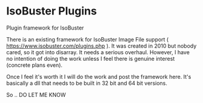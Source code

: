 # IsoBuster Plugins
Plugin framework for IsoBuster

There is an existing framework for IsoBuster Image File support ( https://www.isobuster.com/plugins.php ).  It was created in 2010 but nobody cared, so it got into disarray.  It needs a serious overhaul.  However, I have no intention of doing the work unless I feel there is genuine interest (concrete plans even).

Once I feel it's worth it I will do the work and post the framework here.  It's basically a dll that needs to be built in 32 bit and 64 bit versions.

So .. DO LET ME KNOW
